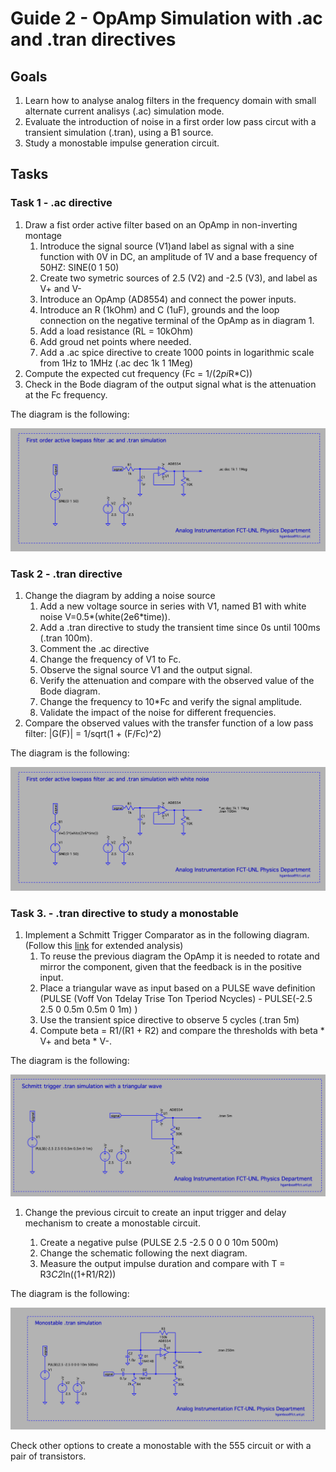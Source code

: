 # Guide 2 - OpAmp Simulation with .ac and .tran directives



## Goals

1. Learn how to analyse analog filters in the frequency domain with small  alternate current analisys (.ac) simulation mode.
2. Evaluate the introduction of noise in a first order low pass circut with a transient simulation (.tran), using a B1 source.
3. Study a monostable impulse generation circuit. 

## Tasks

### Task 1  - .ac directive

1. Draw a fist order active filter based on an OpAmp in non-inverting montage
   1. Introduce the signal source (V1)and label as signal with a sine function with 0V in DC, an amplitude of 1V and a base frequency of 50HZ: SINE(0 1 50) 
   1. Create two symetric sources of 2.5 (V2) and -2.5 (V3), and label as V+ and V-
   1. Introduce an OpAmp (AD8554) and connect the power inputs.
   1. Introduce an R (1kOhm) and C (1uF), grounds and the loop connection on the negative terminal of the OpAmp as in diagram 1. 
   1. Add a load resistance (RL = 10kOhm)
   1. Add groud net points where needed.
   1. Add a .ac spice directive to create 1000 points in logarithmic scale from 1Hz to 1MHz (.ac dec 1k 1 1Meg)
2. Compute the expected cut frequency (Fc = 1/(2*pi*R*C)) 
3. Check in the Bode diagram of the output signal what is the attenuation at the Fc frequency. 

The diagram is the following:

![Circuit Diagram 1](LTActiveRC.png)

### Task 2 - .tran directive 

1. Change the diagram by adding a noise source 
    1. Add a new voltage source in series with V1, named B1 with white noise V=0.5*(white(2e6*time)).
    1. Add a .tran directive to study the transient time since  0s until 100ms (.tran 100m). 
    1. Comment the .ac directive
    1. Change the frequency of V1 to Fc.
    1. Observe the signal source V1 and the output signal.
    1. Verify the attenuation and compare with the observed value of the Bode diagram. 
    1. Change the frequency to 10*Fc and verify the signal amplitude.
    1. Validate the impact of the noise for different frequencies. 
1. Compare the observed values with the transfer function of a low pass filter: |G(F)| = 1/sqrt(1 + (F/Fc)^2) 

The diagram is the following:

![Circuit Diagram 2](LTNoiseSource.png)


### Task 3. - .tran directive to study a monostable 

1. Implement a Schmitt Trigger Comparator as in the following diagram. (Follow this [link](https://www.electronics-tutorials.ws/opamp/op-amp-multivibrator.html) for extended analysis)
    1. To reuse the previous diagram the OpAmp it is needed to rotate and mirror the component, given that the feedback is in the positive input.
    1. Place a triangular wave as input based on a PULSE wave definition (PULSE (Voff Von Tdelay Trise Ton Tperiod Ncycles) - PULSE(-2.5 2.5 0 0.5m 0.5m 0 1m) )
    1. Use the transient spice directive to observe 5 cycles (.tran 5m)
    1. Compute beta = R1/(R1 + R2) and compare the thresholds with beta * V+ and beta * V-.
    
The diagram is the following:

![Circuit Diagram 3](LTSchmitt.png)

1. Change the previous circuit to create an input trigger and delay mechanism to create a monostable circuit. 

    1. Create a negative pulse (PULSE 2.5 -2.5 0 0 0 10m 500m)
    1. Change the schematic following the next diagram.
    1. Measure the output impulse duration and compare with T = R3*C2*ln((1+R1/R2))
    
    
The diagram is the following:

![Circuit Diagram 4](LTMonostable.png)

Check other options to create a monostable with the 555 circuit or with a pair of transistors. 


